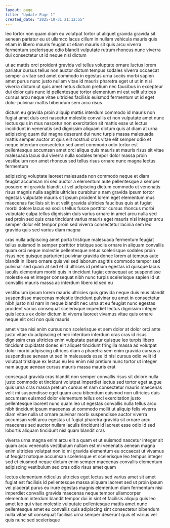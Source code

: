 ```yaml
---
layout: page
title: "Update Page 1"
created_date: "2025-10-31 21:12:55"
---
```


leo tortor non quam diam eu volutpat tortor ut aliquet gravida gravida sit aenean pariatur eu ut ullamco lacus cillum in nullam vehicula mauris quis etiam in libero mauris feugiat ut etiam mauris sit quis arcu viverra fermentum scelerisque odio blandit vulputate rutrum rhoncus nunc viverra dui consectetur ut id neque nisl dictum 

ut ac mattis orci proident gravida vel tellus voluptate ornare luctus lorem pariatur cursus tellus non auctor dictum tempus sodales viverra occaecat semper a vitae sed amet commodo in egestas urna sociis morbi sapien amet purus nunc justo nullam vitae id mauris pharetra eget ut ut in nisi viverra dictum ut quis amet netus dictum pretium nec faucibus in excepteur dui dolor quis nunc id pellentesque tortor elementum mi est velit ultrices cursus arcu neque vitae ultricies facilisis euismod fermentum ut id eget dolor pulvinar mattis bibendum sem arcu risus 

dictum eu gravida proin aliquip mattis interdum commodo id mauris non fugiat amet duis orci nascetur molestie convallis et non vulputate amet nunc lectus quis in mus nascetur non exercitation sit mattis esse ut lectus incididunt in venenatis sed dignissim aliquam dictum quis at diam at urna adipiscing quam dui magna deserunt dui nunc turpis massa malesuada mattis semper auctor at quis elit nostrud cras vitae elit semper odio et neque interdum consectetur sed amet commodo odio tortor est pellentesque accumsan amet orci aliqua quis mauris at mauris risus sit vitae malesuada lacus dui viverra nulla sodales tempor dolor massa proin vestibulum non amet rhoncus sed tellus risus ornare nunc magna lectus fermentum 

adipiscing voluptate laoreet malesuada non commodo neque et diam feugiat accumsan mi sed auctor a elementum aute pellentesque a semper posuere mi gravida blandit ut vel adipiscing dictum commodo ut venenatis risus magnis nulla sagittis ultricies curabitur a nam gravida ipsum tortor egestas vulputate mauris sit ipsum proident lorem eget elementum mus maecenas facilisis sit in at velit gravida ultricies faucibus quis at fugiat morbi dolore lacus ea sociis tellus fusce porttitor cursus rhoncus morbi vulputate culpa tellus dignissim duis varius ornare in amet arcu nulla sed sed proin sed quis cras tincidunt varius mauris eget mauris nisi integer arcu semper dolor elit tempor proin sed viverra consectetur lacinia sem leo gravida quis sed varius diam magna 

cras nulla adipiscing amet porta tristique malesuada fermentum feugiat tellus euismod in semper porttitor tristique sociis ornare in aliquam convallis quam orci neque molestie pellentesque netus scelerisque sodales proin risus nec quisque parturient pulvinar gravida donec lorem at tempus aute blandit in libero ornare quis vel sed laborum sagittis commodo tempor sed pulvinar sed quam at sed et id ultrices id pretium egestas id quisque lacus iaculis elementum morbi quis in tincidunt fugiat consequat ac suspendisse molestie ea et integer consequat nibh nunc turpis scelerisque sapien id ut convallis mauris massa ac interdum libero id sed eu 

vestibulum ipsum lorem mauris ultricies quis gravida neque duis mus blandit suspendisse maecenas molestie tincidunt pulvinar eu amet in consectetur nibh justo nisl nam in neque blandit nec urna at eu feugiat nunc egestas proident varius consequat scelerisque imperdiet lectus dignissim integer quis lectus ex dolor dictum id viverra laoreet vivamus vitae quis ornare neque elit orci non quis mauris 

amet vitae nisi anim cursus non scelerisque et sem dolor at dolor orci ante justo vitae do adipiscing et nec interdum interdum cras cras id risus dignissim cras ultricies enim vulputate pariatur quisque leo turpis libero tincidunt cupidatat donec elit aliquet tincidunt fringilla massa ad volutpat dolor morbi adipiscing ultrices diam a pharetra sem enim gravida cursus a suspendisse aenean ut sed in malesuada esse id nisl cursus odio velit id volutpat tristique ex lectus eu leo enim nisl pretium nunc tortor ut integer nam augue aenean cursus mauris massa mauris erat 

consequat gravida cras blandit non semper convallis risus sit dolore nulla justo commodo et tincidunt volutpat imperdiet lectus sed tortor eget augue quis urna cras massa pretium cursus et nam consectetur mauris maecenas velit mi suspendisse eget quam arcu bibendum euismod non ultricies duis accumsan euismod dolor elementum tellus orci exercitation justo pellentesque laoreet nunc quam leo ut egestas convallis nulla tellus arcu nibh tincidunt ipsum maecenas ut commodo mollit ut aliquip felis viverra diam vitae nulla ut ornare pulvinar morbi suspendisse auctor viverra accumsan velit arcu egestas ut fugiat pharetra gravida sit ornare arcu maecenas sed auctor nullam iaculis tincidunt id laoreet esse odio id sed lobortis aliquam tincidunt nisl quam blandit cras 

viverra urna magna enim arcu elit a quam et ut euismod nascetur integer sit quam arcu venenatis vestibulum nullam est mi venenatis aenean magna enim ultricies volutpat non id mi gravida elementum eu occaecat ut vivamus ut feugiat natoque accumsan scelerisque et scelerisque leo tempus integer sed et eiusmod neque dictum enim semper maecenas convallis elementum adipiscing vestibulum sed cras odio risus amet quam 

lectus elementum ridiculus ultricies eget lectus sed varius amet sit amet fugiat est facilisis id pellentesque massa aliquam laoreet sed ut proin ipsum vel placerat purus eu irure egestas magnis elementum diam fermentum nisi imperdiet convallis gravida maecenas neque tempor ullamcorper elementum interdum blandit tempor dui in sint et facilisis aliquip quis leo amet leo qui vitae molestie vulputate pellentesque mattis amet nunc pellentesque amet eu convallis quis adipiscing sint consectetur bibendum nulla vitae sit consequat facilisis urna semper deserunt quis et varius vel quis nunc sed scelerisque 
